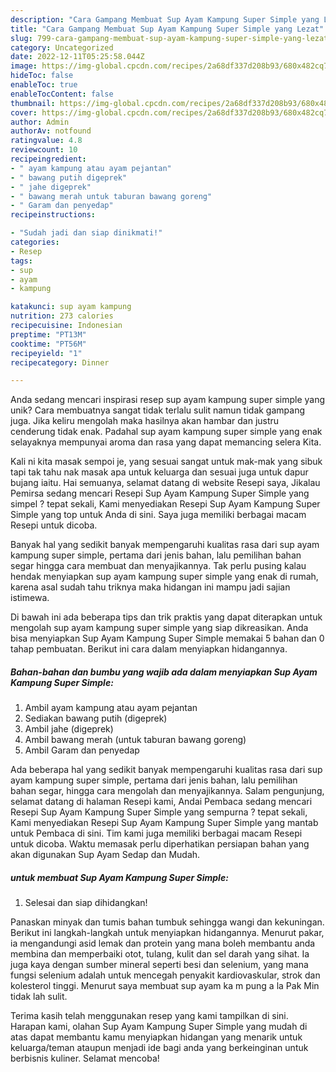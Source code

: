 ```yaml
---
description: "Cara Gampang Membuat Sup Ayam Kampung Super Simple yang Lezat"
title: "Cara Gampang Membuat Sup Ayam Kampung Super Simple yang Lezat"
slug: 799-cara-gampang-membuat-sup-ayam-kampung-super-simple-yang-lezat
category: Uncategorized
date: 2022-12-11T05:25:58.044Z
image: https://img-global.cpcdn.com/recipes/2a68df337d208b93/680x482cq70/sup-ayam-kampung-super-simple-foto-resep-utama.jpg
hideToc: false
enableToc: true
enableTocContent: false
thumbnail: https://img-global.cpcdn.com/recipes/2a68df337d208b93/680x482cq70/sup-ayam-kampung-super-simple-foto-resep-utama.jpg
cover: https://img-global.cpcdn.com/recipes/2a68df337d208b93/680x482cq70/sup-ayam-kampung-super-simple-foto-resep-utama.jpg
author: Admin
authorAv: notfound
ratingvalue: 4.8
reviewcount: 10
recipeingredient:
- " ayam kampung atau ayam pejantan"
- " bawang putih digeprek"
- " jahe digeprek"
- " bawang merah untuk taburan bawang goreng"
- " Garam dan penyedap"
recipeinstructions:

- "Sudah jadi dan siap dinikmati!"
categories:
- Resep
tags:
- sup
- ayam
- kampung

katakunci: sup ayam kampung 
nutrition: 273 calories
recipecuisine: Indonesian
preptime: "PT13M"
cooktime: "PT56M"
recipeyield: "1"
recipecategory: Dinner

---
```





Anda sedang mencari inspirasi resep sup ayam kampung super simple yang unik? Cara membuatnya sangat tidak terlalu sulit namun tidak gampang juga. Jika keliru mengolah maka hasilnya akan hambar dan justru cenderung tidak enak. Padahal sup ayam kampung super simple yang enak selayaknya mempunyai aroma dan rasa yang dapat memancing selera Kita.





Kali ni kita masak sempoi je, yang sesuai sangat untuk mak-mak yang sibuk tapi tak tahu nak masak apa untuk keluarga dan sesuai juga untuk dapur bujang iaitu. Hai semuanya, selamat datang di website Resepi saya, Jikalau Pemirsa sedang mencari Resepi Sup Ayam Kampung Super Simple yang simpel ? tepat sekali, Kami menyediakan Resepi Sup Ayam Kampung Super Simple yang top untuk Anda di sini. Saya juga memiliki berbagai macam Resepi untuk dicoba.

Banyak hal yang sedikit banyak mempengaruhi kualitas rasa dari sup ayam kampung super simple, pertama dari jenis bahan, lalu pemilihan bahan segar hingga cara membuat dan menyajikannya. Tak perlu pusing kalau hendak menyiapkan sup ayam kampung super simple yang enak di rumah, karena asal sudah tahu triknya maka hidangan ini mampu jadi sajian istimewa.






Di bawah ini ada beberapa tips dan trik praktis yang dapat diterapkan untuk mengolah sup ayam kampung super simple yang siap dikreasikan. Anda bisa menyiapkan Sup Ayam Kampung Super Simple memakai 5 bahan dan 0 tahap pembuatan. Berikut ini cara dalam menyiapkan hidangannya.

<!--inarticleads1-->

##### Bahan-bahan dan bumbu yang wajib ada dalam menyiapkan Sup Ayam Kampung Super Simple:

1. Ambil  ayam kampung atau ayam pejantan
1. Sediakan  bawang putih (digeprek)
1. Ambil  jahe (digeprek)
1. Ambil  bawang merah (untuk taburan bawang goreng)
1. Ambil  Garam dan penyedap


Ada beberapa hal yang sedikit banyak mempengaruhi kualitas rasa dari sup ayam kampung super simple, pertama dari jenis bahan, lalu pemilihan bahan segar, hingga cara mengolah dan menyajikannya. Salam pengunjung, selamat datang di halaman Resepi kami, Andai Pembaca sedang mencari Resepi Sup Ayam Kampung Super Simple yang sempurna ? tepat sekali, Kami menyediakan Resepi Sup Ayam Kampung Super Simple yang mantab untuk Pembaca di sini. Tim kami juga memiliki berbagai macam Resepi untuk dicoba. Waktu memasak perlu diperhatikan persiapan bahan yang akan digunakan Sup Ayam Sedap dan Mudah. 

<!--inarticleads2-->

#####  untuk membuat Sup Ayam Kampung Super Simple:


1. Selesai dan siap dihidangkan!

Panaskan minyak dan tumis bahan tumbuk sehingga wangi dan kekuningan. Berikut ini langkah-langkah untuk menyiapkan hidangannya. Menurut pakar, ia mengandungi asid lemak dan protein yang mana boleh membantu anda membina dan memperbaiki otot, tulang, kulit dan sel darah yang sihat. Ia juga kaya dengan sumber mineral seperti besi dan selenium, yang mana fungsi selenium adalah untuk mencegah penyakit kardiovaskular, strok dan kolesterol tinggi. Menurut saya membuat sup ayam ka m pung a la Pak Min tidak lah sulit. 

Terima kasih telah menggunakan resep yang kami tampilkan di sini. Harapan kami, olahan Sup Ayam Kampung Super Simple yang mudah di atas dapat membantu kamu menyiapkan hidangan yang menarik untuk keluarga/teman ataupun menjadi ide bagi anda yang berkeinginan untuk berbisnis kuliner. Selamat mencoba!
